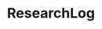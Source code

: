 ---
layout: grid
title: ResearchLog
slug: ResearchLog
description: >
    Posts in Research Log category
permalink: researchlog
---